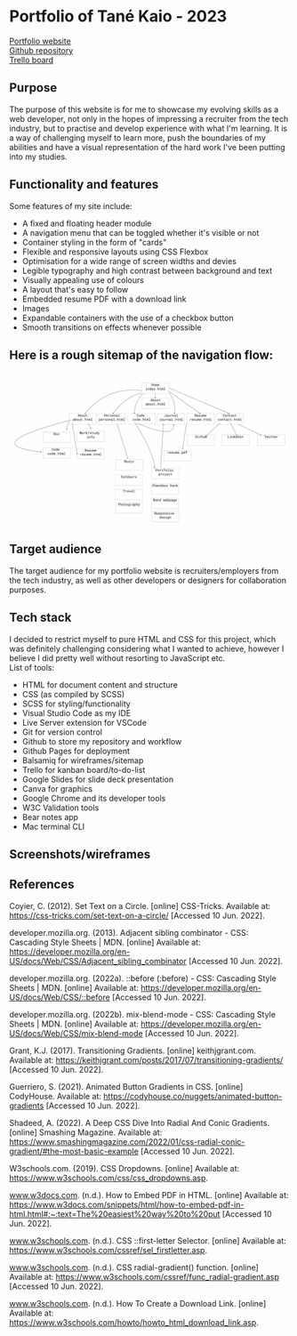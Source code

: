 # Portfolio of Tané Kaio - 2023

[Portfolio website](https://lanruoj.github.io/)  
[Github repository](https://github.com/Lanruoj/Lanruoj.github.io)  
[Trello board](https://trello.com/b/BUdvHsC6/t1a2-portfolio-kanban-tan%C3%A9-kaio)

## Purpose

The purpose of this website is for me to showcase my evolving skills as a web developer, not only in the hopes of impressing a recruiter from the tech industry, but to practise and develop experience with what I'm learning. It is a way of challenging myself to learn more, push the boundaries of my abilities and have a visual representation of the hard work I've been putting into my studies.

## Functionality and features

Some features of my site include:

- A fixed and floating header module
- A navigation menu that can be toggled whether it's visible or not
- Container styling in the form of "cards"
- Flexible and responsive layouts using CSS Flexbox
- Optimisation for a wide range of screen widths and devies
- Legible typography and high contrast between background and text
- Visually appealing use of colours
- A layout that's easy to follow
- Embedded resume PDF with a download link
- Images
- Expandable containers with the use of a checkbox button
- Smooth transitions on effects whenever possible

## Here is a rough sitemap of the navigation flow:

![Sitemap](./docs/wireframes/sitemap.png)

## Target audience

The target audience for my portfolio website is recruiters/employers from the tech industry, as well as other developers or designers for collaboration purposes.

## Tech stack

I decided to restrict myself to pure HTML and CSS for this project, which was definitely challenging considering what I wanted to achieve, however I believe I did pretty well without resorting to JavaScript etc.  
List of tools:

- HTML for document content and structure
- CSS (as compiled by SCSS)
- SCSS for styling/functionality
- Visual Studio Code as my IDE
- Live Server extension for VSCode
- Git for version control
- Github to store my repository and workflow
- Github Pages for deployment
- Balsamiq for wireframes/sitemap
- Trello for kanban board/to-do-list
- Google Slides for slide deck presentation
- Canva for graphics
- Google Chrome and its developer tools
- W3C Validation tools
- Bear notes app
- Mac terminal CLI

## Screenshots/wireframes

## References

Coyier, C. (2012). Set Text on a Circle. [online] CSS-Tricks. Available at: https://css-tricks.com/set-text-on-a-circle/ [Accessed 10 Jun. 2022].

developer.mozilla.org. (2013). Adjacent sibling combinator - CSS: Cascading Style Sheets | MDN. [online] Available at: https://developer.mozilla.org/en-US/docs/Web/CSS/Adjacent_sibling_combinator [Accessed 10 Jun. 2022].

developer.mozilla.org. (2022a). ::before (:before) - CSS: Cascading Style Sheets | MDN. [online] Available at: https://developer.mozilla.org/en-US/docs/Web/CSS/::before [Accessed 10 Jun. 2022].

developer.mozilla.org. (2022b). mix-blend-mode - CSS: Cascading Style Sheets | MDN. [online] Available at: https://developer.mozilla.org/en-US/docs/Web/CSS/mix-blend-mode [Accessed 10 Jun. 2022].

Grant, K.J. (2017). Transitioning Gradients. [online] keithjgrant.com. Available at: https://keithjgrant.com/posts/2017/07/transitioning-gradients/ [Accessed 10 Jun. 2022].

Guerriero, S. (2021). Animated Button Gradients in CSS. [online] CodyHouse. Available at: https://codyhouse.co/nuggets/animated-button-gradients [Accessed 10 Jun. 2022].

Shadeed, A. (2022). A Deep CSS Dive Into Radial And Conic Gradients. [online] Smashing Magazine. Available at: https://www.smashingmagazine.com/2022/01/css-radial-conic-gradient/#the-most-basic-example [Accessed 10 Jun. 2022].

W3schools.com. (2019). CSS Dropdowns. [online] Available at: https://www.w3schools.com/css/css_dropdowns.asp.

www.w3docs.com. (n.d.). How to Embed PDF in HTML. [online] Available at: https://www.w3docs.com/snippets/html/how-to-embed-pdf-in-html.html#:~:text=The%20easiest%20way%20to%20put [Accessed 10 Jun. 2022].

www.w3schools.com. (n.d.). CSS ::first-letter Selector. [online] Available at: https://www.w3schools.com/cssref/sel_firstletter.asp.

www.w3schools.com. (n.d.). CSS radial-gradient() function. [online] Available at: https://www.w3schools.com/cssref/func_radial-gradient.asp [Accessed 10 Jun. 2022].

www.w3schools.com. (n.d.). How To Create a Download Link. [online] Available at: https://www.w3schools.com/howto/howto_html_download_link.asp.
